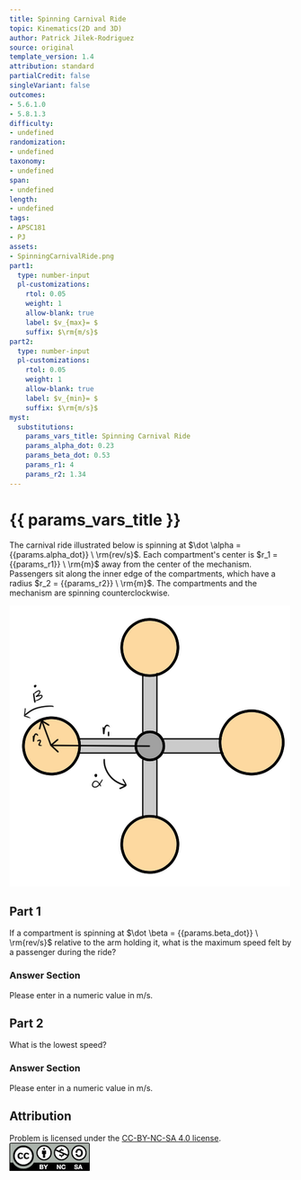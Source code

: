 ```yaml
---
title: Spinning Carnival Ride
topic: Kinematics(2D and 3D)
author: Patrick Jilek-Rodriguez
source: original
template_version: 1.4
attribution: standard
partialCredit: false
singleVariant: false
outcomes:
- 5.6.1.0
- 5.8.1.3
difficulty:
- undefined
randomization:
- undefined
taxonomy:
- undefined
span:
- undefined
length:
- undefined
tags:
- APSC181
- PJ
assets:
- SpinningCarnivalRide.png
part1:
  type: number-input
  pl-customizations:
    rtol: 0.05
    weight: 1
    allow-blank: true
    label: $v_{max}= $
    suffix: $\rm{m/s}$
part2:
  type: number-input
  pl-customizations:
    rtol: 0.05
    weight: 1
    allow-blank: true
    label: $v_{min}= $
    suffix: $\rm{m/s}$
myst:
  substitutions:
    params_vars_title: Spinning Carnival Ride
    params_alpha_dot: 0.23
    params_beta_dot: 0.53
    params_r1: 4
    params_r2: 1.34
---
```

# {{ params_vars_title }}
The carnival ride illustrated below is spinning at $\dot \alpha = {{params.alpha_dot}} \ \rm{rev/s}$.
Each compartment's center is $r_1 = {{params_r1}} \ \rm{m}$ away from the center of the mechanism.
Passengers sit along the inner edge of the compartments, which have a radius $r_2 = {{params_r2}} \ \rm{m}$.
The compartments and the mechanism are spinning counterclockwise.

<img src="SpinningCarnivalRide.png" width=500 alt="A cross shape with circles at each end. Each circle is r1 away from the center, and each circle has radius r2. The whole mechanism spins at alpha dot, and a compartment is spinning at beta dot.">

## Part 1

If a compartment is spinning at $\dot \beta = {{params.beta_dot}} \ \rm{rev/s}$ relative to the arm holding it, what is the maximum speed felt by a passenger during the ride?

### Answer Section

Please enter in a numeric value in m/s.

## Part 2

What is the lowest speed?

### Answer Section

Please enter in a numeric value in m/s.

## Attribution

Problem is licensed under the [CC-BY-NC-SA 4.0 license](https://creativecommons.org/licenses/by-nc-sa/4.0/).<br> ![The Creative Commons 4.0 license requiring attribution-BY, non-commercial-NC, and share-alike-SA license.](https://raw.githubusercontent.com/firasm/bits/master/by-nc-sa.png)